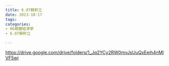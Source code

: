 ```yaml
---
title: 6.07蘇軒立
date: 2023-10-17
tags: 
categories:
- 06總體經濟學
- 6.07蘇軒立

---
```

https://drive.google.com/drive/folders/1_Jq2YCy2RW0mvJsUuQxEeih4nMlVF5wj
